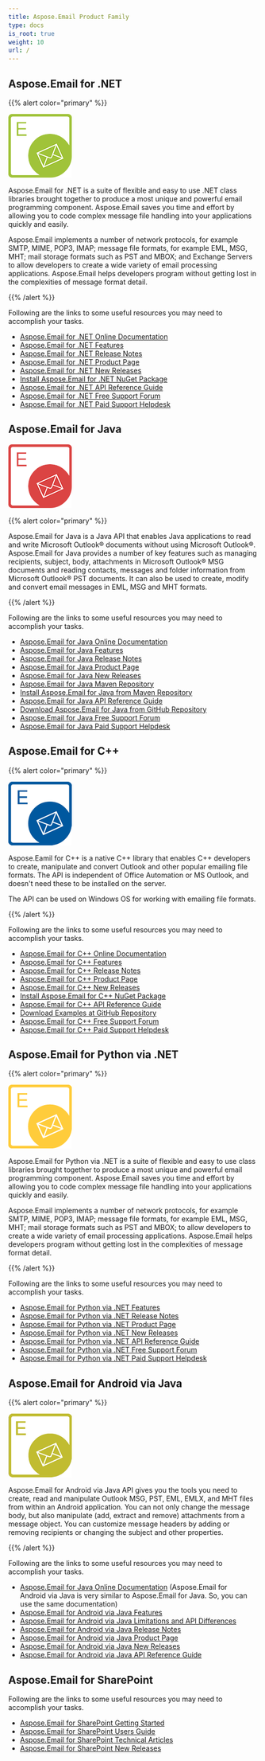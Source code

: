 ```yaml
---
title: Aspose.Email Product Family
type: docs
is_root: true
weight: 10
url: /
---
```


## Aspose.Email for .NET

{{% alert color="primary" %}}

![Aspose.Email for .NET Product Logo](home_1.png)

Aspose.Email for .NET is a suite of flexible and easy to use .NET class libraries brought together to produce a most unique and powerful email programming component. Aspose.Email saves you time and effort by allowing you to code complex message file handling into your applications quickly and easily.

Aspose.Email implements a number of network protocols, for example SMTP, MIME, POP3, IMAP; message file formats, for example EML, MSG, MHT; mail storage formats such as PST and MBOX; and Exchange Servers to allow developers to create a wide variety of email processing applications. Aspose.Email helps developers program without getting lost in the complexities of message format detail.

{{% /alert %}}

Following are the links to some useful resources you may need to accomplish your tasks.

- [Aspose.Email for .NET Online Documentation](/email/net/)
- [Aspose.Email for .NET Features](/email/net/features-overview)
- [Aspose.Email for .NET Release Notes](https://releases.aspose.com/email/net/release-notes/)
- [Aspose.Email for .NET Product Page](https://products.aspose.com/email/net)
- [Aspose.Email for .NET New Releases](https://releases.aspose.com/email/net/)
- [Install Aspose.Email for .NET NuGet Package](https://www.nuget.org/packages/Aspose.Email/)
- [Aspose.Email for .NET API Reference Guide](https://apireference.aspose.com/email/net)
- [Aspose.Email for .NET Free Support Forum](https://forum.aspose.com/c/email/12)
- [Aspose.Email for .NET Paid Support Helpdesk](https://helpdesk.aspose.com/)

## Aspose.Email for Java

![Aspose.Email for Java Product Logo](home_2.png)

{{% alert color="primary" %}}

Aspose.Email for Java is a Java API that enables Java applications to read and write Microsoft Outlook® documents without using Microsoft Outlook®. Aspose.Email for Java provides a number of key features such as managing recipients, subject, body, attachments in Microsoft Outlook® MSG documents and reading contacts, messages and folder information from Microsoft Outlook® PST documents. It can also be used to create, modify and convert email messages in EML, MSG and MHT formats.

{{% /alert %}}

Following are the links to some useful resources you may need to accomplish your tasks.

- [Aspose.Email for Java Online Documentation](/email/java/)
- [Aspose.Email for Java Features](/email/java/features-overview)
- [Aspose.Email for Java Release Notes](https://releases.aspose.com/email/java/release-notes/)
- [Aspose.Email for Java Product Page](https://products.aspose.com/email/java)
- [Aspose.Email for Java New Releases](https://releases.aspose.com/email/java/)
- [Aspose.Email for Java Maven Repository](https://releases.aspose.com/java/repo/com/aspose/aspose-email/)
- [Install Aspose.Email for Java from Maven Repository](/email/java/installation/)
- [Aspose.Email for Java API Reference Guide](https://apireference.aspose.com/email/java)
- [Download Aspose.Email for Java from GitHub Repository](https://github.com/aspose-email/Aspose.Email-for-Java)
- [Aspose.Email for Java Free Support Forum](https://forum.aspose.com/c/email/12)
- [Aspose.Email for Java Paid Support Helpdesk](https://helpdesk.aspose.com/)

## Aspose.Email for C++

{{% alert color="primary" %}}

![Aspose.Email for C++ Product Logo](home_3.png)

Aspose.Eamil for C++ is a native C++ library that enables C++ developers to create, manipulate and convert Outlook and other popular emailing file formats. The API is independent of Office Automation or MS Outlook, and doesn't need these to be installed on the server.

The API can be used on Windows OS for working with emailing file formats.

{{% /alert %}}

Following are the links to some useful resources you may need to accomplish your tasks.

- [Aspose.Email for C++ Online Documentation](/email/cpp/)
- [Aspose.Email for C++ Features](/email/cpp/features-overview)
- [Aspose.Email for C++ Release Notes](https://releases.aspose.com/email/cpp/release-notes/)
- [Aspose.Email for C++ Product Page](https://products.aspose.com/email/cpp)
- [Aspose.Email for C++ New Releases](https://releases.aspose.com/email/cpp/)
- [Install Aspose.Email for C++ NuGet Package](https://www.nuget.org/packages/aspose.email.cpp.vc140/)
- [Aspose.Email for C++ API Reference Guide](https://apireference.aspose.com/email/cpp)
- [Download Examples at GitHub Repository](https://github.com/aspose-email/Aspose.Email-for-C)
- [Aspose.Email for C++ Free Support Forum](https://forum.aspose.com/c/email/12)
- [Aspose.Email for C++ Paid Support Helpdesk](https://helpdesk.aspose.com/)


## Aspose.Email for Python via .NET

{{% alert color="primary" %}}

![Aspose.Email for Python via .NET Product Logo](home_4.png)

Aspose.Email for Python via .NET is a suite of flexible and easy to use class libraries brought together to produce a most unique and powerful email programming component. Aspose.Email saves you time and effort by allowing you to code complex message file handling into your applications quickly and easily.

Aspose.Email implements a number of network protocols, for example SMTP, MIME, POP3, IMAP; message file formats, for example EML, MSG, MHT; mail storage formats such as PST and MBOX; to allow developers to create a wide variety of email processing applications. Aspose.Email helps developers program without getting lost in the complexities of message format detail.

{{% /alert %}}

Following are the links to some useful resources you may need to accomplish your tasks.

- [Aspose.Email for Python via .NET Features](/email/python-net/features/)
- [Aspose.Email for Python via .NET Release Notes](https://releases.aspose.com/email/pythonnet/release-notes/)
- [Aspose.Email for Python via .NET Product Page](https://products.aspose.com/email/python-net)
- [Aspose.Email for Python via .NET New Releases](https://releases.aspose.com/email/pythonnet/)
- [Aspose.Email for Python via .NET API Reference Guide](https://apireference.aspose.com/email/net)
- [Aspose.Email for Python via .NET Free Support Forum](https://forum.aspose.com/)
- [Aspose.Email for Python via .NET Paid Support Helpdesk](https://helpdesk.aspose.com/)

## Aspose.Email for Android via Java

{{% alert color="primary" %}}

![Aspose.Email for Android via Java Product Logo](home_5.png)

Aspose.Email for Android via Java API gives you the tools you need to create, read and manipulate Outlook MSG, PST, EML, EMLX, and MHT files from within an Android application. You can not only change the message body, but also manipulate (add, extract and remove) attachments from a message object. You can customize message headers by adding or removing recipients or changing the subject and other properties.

{{% /alert %}}

Following are the links to some useful resources you may need to accomplish your tasks.

- [Aspose.Email for Java Online Documentation](/email/java/) (Aspose.Email for Android via Java is very similar to Aspose.Email for Java. So, you can use the same documentation)
- [Aspose.Email for Android via Java Features](/email/java/aspose-email-for-android-via-java-features/)
- [Aspose.Email for Android via Java Limitations and API Differences](/email/androidjava/limitations-and-api-differences/)
- [Aspose.Email for Android via Java Release Notes](https://releases.aspose.com/email/androidjava/release-notes/)
- [Aspose.Email for Android via Java Product Page](https://products.aspose.com/email/android-java)
- [Aspose.Email for Android via Java New Releases](https://releases.aspose.com/email/androidjava/)
- [Aspose.Email for Android via Java API Reference Guide](https://apireference.aspose.com/email/java) 

## Aspose.Email for SharePoint

Following are the links to some useful resources you may need to accomplish your tasks.

- [Aspose.Email for SharePoint Getting Started](/email/sharepoint/getting-started/)
- [Aspose.Email for SharePoint Users Guide](/email/sharepoint/user-s-guide/)
- [Aspose.Email for SharePoint Technical Articles](/email/sharepoint/technical-articles/)
- [Aspose.Email for SharePoint New Releases](https://releases.aspose.com/email/sharepoint/)
